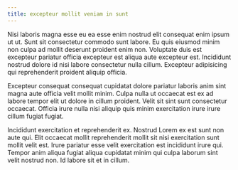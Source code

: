 ```yaml
---
title: excepteur mollit veniam in sunt
---
```


Nisi laboris magna esse eu ea esse enim nostrud elit consequat enim ipsum ut ut. Sunt sit consectetur commodo sunt labore. Eu quis eiusmod minim non culpa ad mollit deserunt proident enim non. Voluptate duis est excepteur pariatur officia excepteur est aliqua aute excepteur est. Incididunt nostrud dolore id nisi labore consectetur nulla cillum. Excepteur adipisicing qui reprehenderit proident aliquip officia.

Excepteur consequat consequat cupidatat dolore pariatur laboris anim sint magna aute officia velit mollit minim. Culpa nulla ut occaecat est ex ad labore tempor elit ut dolore in cillum proident. Velit sit sint sunt consectetur occaecat. Officia irure nulla nisi aliquip quis minim exercitation irure irure cillum fugiat fugiat.

Incididunt exercitation et reprehenderit ex. Nostrud Lorem ex est sunt non aute qui. Elit occaecat mollit reprehenderit mollit sit nisi exercitation sunt mollit velit est. Irure pariatur esse velit exercitation est incididunt irure qui. Tempor anim aliqua fugiat aliqua cupidatat minim qui culpa laborum sint velit nostrud non. Id labore sit et in cillum.